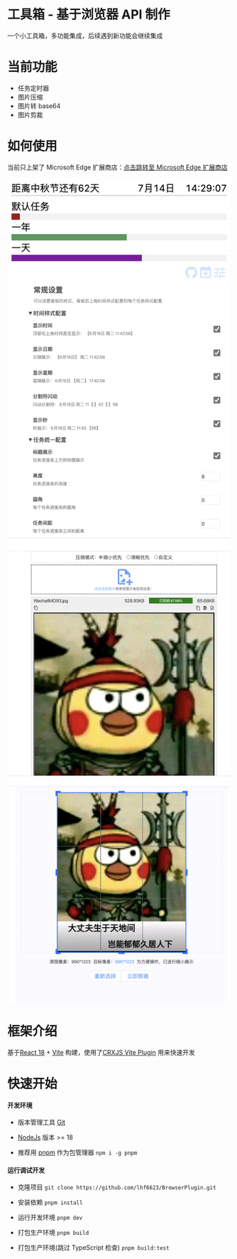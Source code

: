 # 工具箱 - 基于浏览器 API 制作

一个小工具箱，多功能集成，后续遇到新功能会继续集成

# 当前功能

- 任务定时器
- 图片压缩
- 图片转 base64
- 图片剪裁

# 如何使用

当前只上架了 Microsoft Edge 扩展商店：[点击跳转至 Microsoft Edge 扩展商店](https://microsoftedge.microsoft.com/addons/detail/adghdebcjdnllphndeljpdghfemgbpjp)

<div style='text-align: center;'>
  <img alt='popup展示' src='https://github.com/lhf6623/BrowserPlugin/raw/main/public/popup.jpg' width='500' />

  <img alt='popup设置页面' src='https://github.com/lhf6623/BrowserPlugin/raw/main/public/popup_setting.jpg' width='500' />

  <img alt='图片压缩' src='https://github.com/lhf6623/BrowserPlugin/raw/main/public/img_compress.jpg' width='500' />

  <img alt='图片剪裁' src='https://github.com/lhf6623/BrowserPlugin/raw/main/public/img_cut_out.jpg' width='500' />

</div>

# 框架介绍

基于[React 18](https://react.docschina.org) + [Vite](https://cn.vitejs.dev)
构建，使用了[CRXJS Vite Plugin](https://github.com/crxjs/chrome-extension-tools/blob/main/packages/vite-plugin/README.md)
用来快速开发

# 快速开始

#### 开发环境

- 版本管理工具 [Git](https://git-scm.com/downloads)

- [NodeJs](https://nodejs.org/zh-cn) 版本 >= 18

- 推荐用 [pnpm](https://www.pnpm.cn/installation) 作为包管理器 `npm i -g pnpm`

#### 运行调试开发

- 克隆项目 `git clone https://github.com/lhf6623/BrowserPlugin.git`
- 安装依赖 `pnpm install`

- 运行开发环境 `pnpm dev`
- 打包生产环境 `pnpm build`
- 打包生产环境(跳过 TypeScript 检查) `pnpm build:test`
